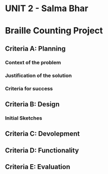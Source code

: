 # UNIT 2 - Salma Bhar
# Braille Counting Project
## Criteria A: Planning
### Context of the problem
### Justification of the solution
### Criteria for success
## Criteria B: Design
### Initial Sketches
## Criteria C: Devolepment
## Criteria D: Functionality
## Criteria E: Evaluation
